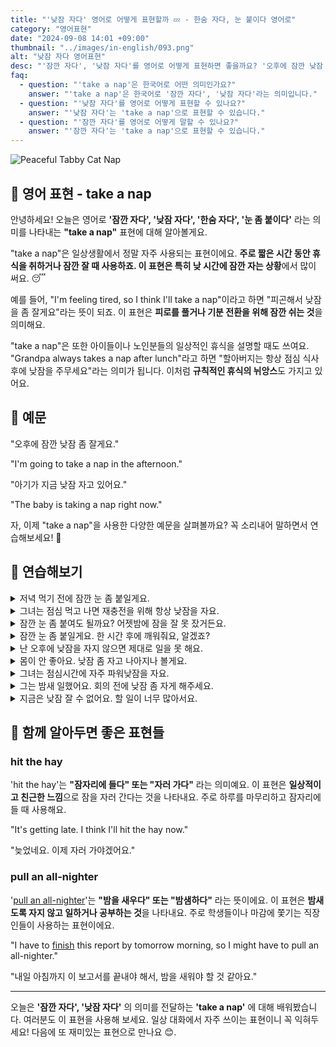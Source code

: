 ```yaml
---
title: "'낮잠 자다' 영어로 어떻게 표현할까 💤 - 한숨 자다, 눈 붙이다 영어로"
category: "영어표현"
date: "2024-09-08 14:01 +09:00"
thumbnail: "../images/in-english/093.png"
alt: "낮잠 자다 영어표현"
desc: "'잠깐 자다', '낮잠 자다'를 영어로 어떻게 표현하면 좋을까요? '오후에 잠깐 낮잠 좀 잘게요', '아기가 지금 낮잠 자고 있어요' 등을 영어로 표현하는 법을 배워봅시다. 'take a nap' 표현을 중심으로 다양한 예문을 통해서 연습하고 본인의 표현으로 만들어 보세요. 일상 생활에서 자주 사용되는 이 표현을 익혀 피로 해소와 기분 전환을 위한 상황에서 활용해 보세요."
faq:
  - question: "'take a nap'은 한국어로 어떤 의미인가요?"
    answer: "'take a nap'은 한국어로 '잠깐 자다', '낮잠 자다'라는 의미입니다."
  - question: "'낮잠 자다'를 영어로 어떻게 표현할 수 있나요?"
    answer: "'낮잠 자다'는 'take a nap'으로 표현할 수 있습니다."
  - question: "'잠깐 자다'를 영어로 어떻게 말할 수 있나요?"
    answer: "'잠깐 자다'는 'take a nap'으로 표현할 수 있습니다."
---
```


![Peaceful Tabby Cat Nap](../images/in-english/093-1.avif)

## 🌟 영어 표현 - take a nap

안녕하세요! 오늘은 영어로 **'잠깐 자다', '낮잠 자다', '한숨 자다', '눈 좀 붙이다'** 라는 의미를 나타내는 **"take a nap"** 표현에 대해 알아볼게요.

"take a nap"은 일상생활에서 정말 자주 사용되는 표현이에요. **주로 짧은 시간 동안 휴식을 취하거나 잠깐 잘 때 사용하죠. 이 표현은 특히 낮 시간에 잠깐 자는 상황**에서 많이 써요. 😴

예를 들어, "I'm feeling tired, so I think I'll take a nap"이라고 하면 "피곤해서 낮잠을 좀 잘게요"라는 뜻이 되죠. 이 표현은 **피로를 풀거나 기분 전환을 위해 잠깐 쉬는 것**을 의미해요.

"take a nap"은 또한 아이들이나 노인분들의 일상적인 휴식을 설명할 때도 쓰여요. "Grandpa always takes a nap after lunch"라고 하면 "할아버지는 항상 점심 식사 후에 낮잠을 주무세요"라는 의미가 됩니다. 이처럼 **규칙적인 휴식의 뉘앙스**도 가지고 있어요.

<script async src="https://pagead2.googlesyndication.com/pagead/js/adsbygoogle.js?client=ca-pub-1465612013356152"
     crossorigin="anonymous"></script>
<!-- engple-horizontal-ad -->

<ins class="adsbygoogle"
     style="display:block"
     data-ad-client="ca-pub-1465612013356152"
     data-ad-slot="2106896038"
     data-ad-format="auto"
     data-full-width-responsive="true"></ins>

<script>
     (adsbygoogle = window.adsbygoogle || []).push({});
</script>

## 📖 예문

"오후에 잠깐 낮잠 좀 잘게요."

"I'm going to take a nap in the afternoon."

"아기가 지금 낮잠 자고 있어요."

"The baby is taking a nap right now."

자, 이제 "take a nap"을 사용한 다양한 예문을 살펴볼까요? 꼭 소리내어 말하면서 연습해보세요! 🚀

## 💬 연습해보기

<details>
<summary>저녁 먹기 전에 잠깐 눈 좀 붙일게요.</summary>
<span>I'll take a nap before dinner.</span>
</details>

<details>
<summary>그녀는 점심 먹고 나면 재충전을 위해 항상 낮잠을 자요.</summary>
<span>She always takes a nap after lunch to recharge.</span>
</details>

<details>
<summary>잠깐 눈 좀 붙여도 될까요? 어젯밤에 잠을 잘 못 잤거든요.</summary>
<span>Do you mind if I take a quick nap? I didn't sleep well last night.</span>
</details>

<details>
<summary>잠깐 눈 좀 붙일게요. 한 시간 후에 깨워줘요, 알겠죠?</summary>
<span>I'm gonna take a quick nap. <a href="/blog/in-english/300.wake-up/">Wake me up</a> in an hour, okay?</span>
</details>

<details>
<summary>난 오후에 낮잠을 자지 않으면 제대로 일을 못 해요.</summary>
<span>I can't function without taking a nap in the afternoon.</span>
</details>

<details>
<summary>몸이 안 좋아요. 낮잠 좀 자고 나아지나 볼게요.</summary>
<span>I'm not feeling well. I think I'll take a nap and see if that helps.</span>
</details>

<details>
<summary>그녀는 점심시간에 자주 파워낮잠을 자요.</summary>
<span>She <a href="/blog/in-english/326.often/">often</a> takes a power nap during her lunch break.</span>
</details>

<details>
<summary>그는 밤새 일했어요. 회의 전에 낮잠 좀 자게 해주세요.</summary>
<span>He's been working all night. Let him take a nap before the meeting.</span>
</details>

<details>
<summary>지금은 낮잠 잘 수 없어요. 할 일이 너무 많아서요.</summary>
<span>I can't take a nap now. I've got too much work to do.</span>
</details>

## 🤝 함께 알아두면 좋은 표현들

### hit the hay

'hit the hay'는 **"잠자리에 들다" 또는 "자러 가다"** 라는 의미예요. 이 표현은 **일상적이고 친근한 느낌**으로 잠을 자러 간다는 것을 나타내요. 주로 하루를 마무리하고 잠자리에 들 때 사용해요.

"It's getting late. I think I'll hit the hay now."

"늦었네요. 이제 자러 가야겠어요."

### pull an all-nighter

'[pull an all-nighter](/blog/in-english/133.pull-all-nighter/)'는 **"밤을 새우다" 또는 "밤샘하다"** 라는 뜻이에요. 이 표현은 **밤새도록 자지 않고 일하거나 공부하는 것**을 나타내요. 주로 학생들이나 마감에 쫓기는 직장인들이 사용하는 표현이에요.

"I have to [finish](/blog/in-english/295.finish/) this report by tomorrow morning, so I might have to pull an all-nighter."

"내일 아침까지 이 보고서를 끝내야 해서, 밤을 새워야 할 것 같아요."

---

오늘은 **'잠깐 자다', '낮잠 자다'** 의 의미를 전달하는 **'take a nap'** 에 대해 배워봤습니다. 여러분도 이 표현을 사용해 보세요. 일상 대화에서 자주 쓰이는 표현이니 꼭 익혀두세요! 다음에 또 재미있는 표현으로 만나요 😊.
